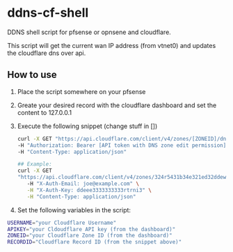 # ddns-cf-shell
DDNS shell script for pfsense or opnsene and cloudflare.

This script will get the current wan IP address (from vtnet0) and updates the cloudflare dns over api.

## How to use
1. Place the script somewhere on your pfsense
2. Greate your desired record with the cloudflare dashboard and set the content to 127.0.0.1
3. Execute the following snippet (change stuff in [])

    ~~~~bash
    curl -X GET "https://api.cloudflare.com/client/v4/zones/[ZONEID]/dns_records?type=A&name=[recordname]&content=127.0.0.1&page=1&per_page=20&order=type&direction=desc&match=all" \
    -H "Authorization: Bearer [API token with DNS zone edit permission]" \
    -H "Content-Type: application/json"

    ## Example:
    curl -X GET
    "https://api.cloudflare.com/client/v4/zones/324r5431b34e321ed32ddewdwe3a533148d/dns_records?type=A&name=ddns.example.com&content=127.0.0.1&page=1&per_page=20&order=type&direction=desc&match=all"
       -H "X-Auth-Email: joe@example.com" \
       -H "X-Auth-Key: ddeee3333333333rtrni3" \
       -H "Content-Type: application/json"
      ~~~~

4. Set the following variables in the script:

  ~~~~bash
  USERNAME="your Cloudflare Username"
  APIKEY="your Cldoudflare API key (from the dashboard)"
  ZONEID="your Cloudflare Zone ID (from the dashboard)"
  RECORDID="Cloudflare Record ID (from the snippet above)"
  ~~~~

